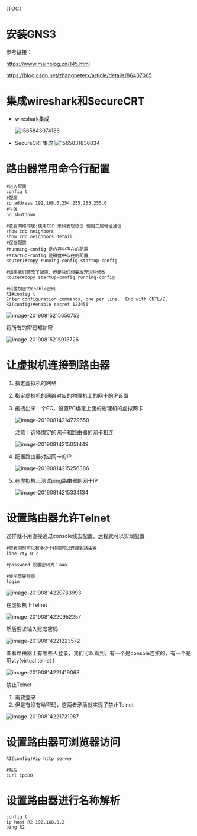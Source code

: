 [TOC]

# 安装GNS3

参考链接：

https://www.mainblog.cn/145.html

https://blog.csdn.net/zhangpeterx/article/details/86407065






# 集成wireshark和SecureCRT

* wireshark集成

  ![1565843074186](https://github.com/chenyansong1/note/blob/master/images/computeNetwork/1565843074186.png?raw=true)


* SecureCRT集成
![1565831836834](https://github.com/chenyansong1/note/blob/master/images/computeNetwork/1565831836834.png?raw=true)




# 路由器常用命令行配置

```shell
#进入配置
config t
#配置
ip address 192.168.0.254 255.255.255.0
#生效
no shutdown

#查看网络邻居:使用CDP 思科发现协议 使用二层地址通信
show cdp neighbors 
show cdp neighbors detail
#保存配置
#running-config 是内存中存在的配置
#startup-config 是磁盘中存在的配置
Router1#copy running-config startup-config

#如果我们修改了配置，但是我们想要放弃这些修改
Router#copy startup-config running-config

#设置加密的enable密码
R1#config t  
Enter configuration commands, one per line.  End with CNTL/Z.
R1(config)#enable secret 123456
```

![image-20190815215650752](https://github.com/chenyansong1/note/blob/master/images/computeNetwork/image-20190815215650752.png?raw=true)

将所有的密码都加密

![image-20190815215913726](https://github.com/chenyansong1/note/blob/master/images/computeNetwork/image-20190815215913726.png?raw=true)



# 让虚拟机连接到路由器

1. 指定虚拟机的网络

2. 指定虚拟机的网络对应的物理机上的网卡的IP设置

3. 拖拽出来一个PC，设置PC绑定上面的物理机的虚拟网卡

   ![image-20190814214729650](https://github.com/chenyansong1/note/blob/master/images/computeNetwork/image-20190814214729650.png?raw=true)

   注意：选择绑定的网卡和路由器的网卡相连

   ![image-20190814215051449](https://github.com/chenyansong1/note/blob/master/images/computeNetwork/image-20190814215051449.png?raw=true)

4. 配置路由器对应网卡的IP

   ![image-20190814215256386](https://github.com/chenyansong1/note/blob/master/images/computeNetwork/image-20190814215256386.png?raw=true)

5. 在虚拟机上测试ping路由器的网卡IP

   ![image-20190814215334134](https://github.com/chenyansong1/note/blob/master/images/computeNetwork/image-20190814215334134.png?raw=true)



# 设置路由器允许Telnet

这样就不用直接通过console线去配置，远程就可以实现配置

```shell
#查看同时可以有多少个终端可以连接到路由器
line vty 0 ?

#password 设置密码为：aaa

#表示需要登录
login

```



![image-20190814220733993](https://github.com/chenyansong1/note/blob/master/images/computeNetwork/image-20190814220733993.png?raw=true)

在虚拟机上Telnet

![image-20190814220952257](https://github.com/chenyansong1/note/blob/master/images/computeNetwork/image-20190814220952257.png?raw=true)

然后要求输入账号密码

![image-20190814221223572](https://github.com/chenyansong1/note/blob/master/images/computeNetwork/image-20190814221223572.png?raw=true)

查看路由器上有哪些人登录，我们可以看到，有一个是console连接的，有一个是用vty(virtual telnet )

![image-20190814221419063](https://github.com/chenyansong1/note/blob/master/images/computeNetwork/image-20190814221419063.png?raw=true)

禁止Telnet

1. 需要登录
2. 但是有没有给密码，这两者矛盾就实现了禁止Telnet

![image-20190814221721987](https://github.com/chenyansong1/note/blob/master/images/computeNetwork/image-20190814221721987.png?raw=true)



# 设置路由器可浏览器访问

```shell
R1(config)#ip http server

#然后
curl ip:80
```



# 设置路由器进行名称解析

```shell
config t
ip host R2 192.168.0.2
ping R2
```

